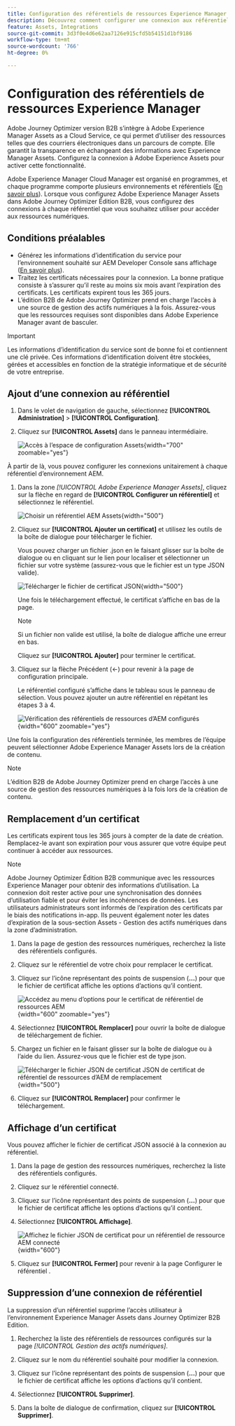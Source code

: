```yaml
---
title: Configuration des référentiels de ressources Experience Manager
description: Découvrez comment configurer une connexion aux référentiels Experience Manager Assets pour une utilisation dans la création de contenu de l’édition B2B de Journey Optimizer.
feature: Assets, Integrations
source-git-commit: 3d3f0e4d6e62aa7126e915cfd5b54151d1bf9186
workflow-type: tm+mt
source-wordcount: '766'
ht-degree: 0%

---
```


# Configuration des référentiels de ressources Experience Manager

Adobe Journey Optimizer version B2B s’intègre à Adobe Experience Manager Assets as a Cloud Service, ce qui permet d’utiliser des ressources telles que des courriers électroniques dans un parcours de compte. Elle garantit la transparence en échangeant des informations avec Experience Manager Assets. Configurez la connexion à Adobe Experience Assets pour activer cette fonctionnalité.

Adobe Experience Manager Cloud Manager est organisé en programmes, et chaque programme comporte plusieurs environnements et référentiels ([En savoir plus](https://experienceleague.adobe.com/en/docs/experience-manager-cloud-service/content/implementing/using-cloud-manager/programs/program-types)). Lorsque vous configurez Adobe Experience Manager Assets dans Adobe Journey Optimizer Édition B2B, vous configurez des connexions à chaque référentiel que vous souhaitez utiliser pour accéder aux ressources numériques.

## Conditions préalables

* Générez les informations d’identification du service pour l’environnement souhaité sur AEM Developer Console sans affichage ([En savoir plus](https://experienceleague.adobe.com/en/docs/experience-manager-learn/getting-started-with-aem-headless/authentication/service-credentials#generate-service-credentials)).
* Traitez les certificats nécessaires pour la connexion. La bonne pratique consiste à s’assurer qu’il reste au moins six mois avant l’expiration des certificats. Les certificats expirent tous les 365 jours.
* L’édition B2B de Adobe Journey Optimizer prend en charge l’accès à une source de gestion des actifs numériques à la fois. Assurez-vous que les ressources requises sont disponibles dans Adobe Experience Manager avant de basculer.

>[!IMPORTANT]
>
>Les informations d’identification du service sont de bonne foi et contiennent une clé privée. Ces informations d’identification doivent être stockées, gérées et accessibles en fonction de la stratégie informatique et de sécurité de votre entreprise.

## Ajout d’une connexion au référentiel

1. Dans le volet de navigation de gauche, sélectionnez **[!UICONTROL Administration]** > **[!UICONTROL Configuration]**.

1. Cliquez sur **[!UICONTROL Assets]** dans le panneau intermédiaire.

   ![Accès à l’espace de configuration Assets](./assets/configuration-assets-aem.png){width="700" zoomable="yes"}

<!--   The default digital asset management option is configured as `Adobe Marketo Engage`.
-->
À partir de là, vous pouvez configurer les connexions unitairement à chaque référentiel d’environnement AEM.

1. Dans la zone _[!UICONTROL Adobe Experience Manager Assets]_, cliquez sur la flèche en regard de **[!UICONTROL Configurer un référentiel]** et sélectionnez le référentiel.

   ![Choisir un référentiel AEM Assets](./assets/configure-assets-aem-choose-respository.png){width="500"}

1. Cliquez sur **[!UICONTROL Ajouter un certificat]** et utilisez les outils de la boîte de dialogue pour télécharger le fichier.

   Vous pouvez charger un fichier .json en le faisant glisser sur la boîte de dialogue ou en cliquant sur le lien pour localiser et sélectionner un fichier sur votre système (assurez-vous que le fichier est un type JSON valide).

   ![Télécharger le fichier de certificat JSON](./assets/configuration-assets-aem-upload-cert.png){width="500"}

   Une fois le téléchargement effectué, le certificat s’affiche en bas de la page.

   >[!NOTE]
   >
   >Si un fichier non valide est utilisé, la boîte de dialogue affiche une erreur en bas.

   Cliquez sur **[!UICONTROL Ajouter]** pour terminer le certificat.

1. Cliquez sur la flèche Précédent (←) pour revenir à la page de configuration principale.

   Le référentiel configuré s’affiche dans le tableau sous le panneau de sélection. Vous pouvez ajouter un autre référentiel en répétant les étapes 3 à 4.

   ![Vérification des référentiels de ressources d’AEM configurés](./assets/configuration-assets-aem-repositories.png){width="600" zoomable="yes"}

Une fois la configuration des référentiels terminée, les membres de l’équipe peuvent sélectionner Adobe Experience Manager Assets lors de la création de contenu.

>[!NOTE]
>
>L’édition B2B de Adobe Journey Optimizer prend en charge l’accès à une source de gestion des ressources numériques à la fois lors de la création de contenu. 

## Remplacement d’un certificat

Les certificats expirent tous les 365 jours à compter de la date de création. Remplacez-le avant son expiration pour vous assurer que votre équipe peut continuer à accéder aux ressources.

>[!NOTE]
>
>Adobe Journey Optimizer Édition B2B communique avec les ressources Experience Manager pour obtenir des informations d’utilisation. La connexion doit rester active pour une synchronisation des données d’utilisation fiable et pour éviter les incohérences de données. Les utilisateurs administrateurs sont informés de l’expiration des certificats par le biais des notifications in-app. Ils peuvent également noter les dates d’expiration de la sous-section Assets - Gestion des actifs numériques dans la zone d’administration.

1. Dans la page de gestion des ressources numériques, recherchez la liste des référentiels configurés.

1. Cliquez sur le référentiel de votre choix pour remplacer le certificat.

1. Cliquez sur l’icône représentant des points de suspension (**...**) pour que le fichier de certificat affiche les options d’actions qu’il contient.

   ![Accédez au menu d’options pour le certificat de référentiel de ressources AEM](./assets/configuration-assets-aem-repo-menu.png){width="600" zoomable="yes"}

1. Sélectionnez **[!UICONTROL Remplacer]** pour ouvrir la boîte de dialogue de téléchargement de fichier.

1. Chargez un fichier en le faisant glisser sur la boîte de dialogue ou à l’aide du lien. Assurez-vous que le fichier est de type json.

   ![Télécharger le fichier JSON de certificat JSON de certificat de référentiel de ressources d’AEM de remplacement](./assets/configuration-assets-aem-upload-replacement-cert.png){width="500"}

1. Cliquez sur **[!UICONTROL Remplacer]** pour confirmer le téléchargement.

## Affichage d’un certificat

Vous pouvez afficher le fichier de certificat JSON associé à la connexion au référentiel.

1. Dans la page de gestion des ressources numériques, recherchez la liste des référentiels configurés.

1. Cliquez sur le référentiel connecté.

1. Cliquez sur l’icône représentant des points de suspension (**...**) pour que le fichier de certificat affiche les options d’actions qu’il contient.

1. Sélectionnez **[!UICONTROL Affichage]**.

   ![Affichez le fichier JSON de certificat pour un référentiel de ressource AEM connecté](./assets/configuration-assets-aem-view-cert.png){width="600"}

1. Cliquez sur **[!UICONTROL Fermer]** pour revenir à la page Configurer le référentiel .

## Suppression d’une connexion de référentiel

La suppression d’un référentiel supprime l’accès utilisateur à l’environnement Experience Manager Assets dans Journey Optimizer B2B Edition.

1. Recherchez la liste des référentiels de ressources configurés sur la page _[!UICONTROL Gestion des actifs numériques]_.

1. Cliquez sur le nom du référentiel souhaité pour modifier la connexion.

1. Cliquez sur l’icône représentant des points de suspension (**...**) pour que le fichier de certificat affiche les options d’actions qu’il contient.

1. Sélectionnez **[!UICONTROL Supprimer]**.

1. Dans la boîte de dialogue de confirmation, cliquez sur **[!UICONTROL Supprimer]**.
<!--

## Switch back to Adobe Marketo Engage Assets

Select Adobe Marketo Engage digital asset management in the Assets section.

After the confirmation, the Adobe Marketo Engage assets library is available for users.
-->
